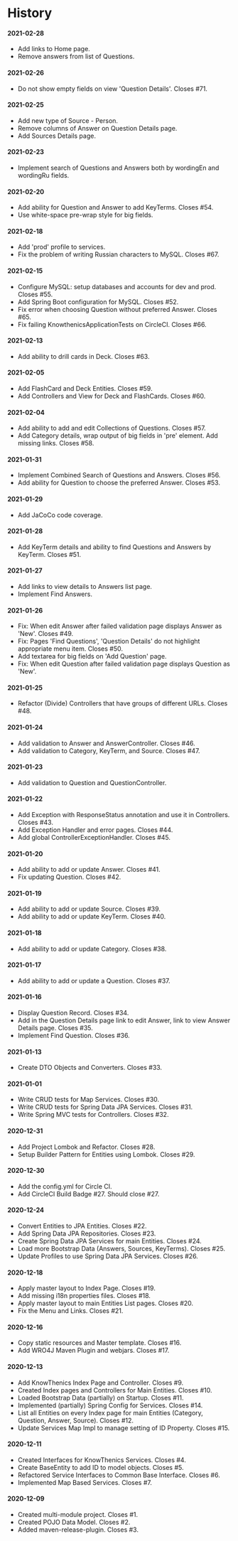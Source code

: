# History

#### 2021-02-28
* Add links to Home page.
* Remove answers from list of Questions.

#### 2021-02-26
* Do not show empty fields on view 'Question Details'. Closes #71.

#### 2021-02-25
* Add new type of Source - Person.
* Remove columns of Answer on Question Details page.
* Add Sources Details page.

#### 2021-02-23
* Implement search of Questions and Answers both by wordingEn and wordingRu fields.

#### 2021-02-20
* Add ability for Question and Answer to add KeyTerms. Closes #54.
* Use white-space pre-wrap style for big fields.

#### 2021-02-18
* Add 'prod' profile to services.
* Fix the problem of writing Russian characters to MySQL. Closes #67.

#### 2021-02-15
* Configure MySQL: setup databases and accounts for dev and prod. Closes #55.
* Add Spring Boot configuration for MySQL. Closes #52.
* Fix error when choosing Question without preferred Answer. Closes #65.
* Fix failing KnowthenicsApplicationTests on CircleCI. Closes #66. 

#### 2021-02-13
* Add ability to drill cards in Deck. Closes #63.

#### 2021-02-05
* Add FlashCard and Deck Entities. Closes #59.
* Add Controllers and View for Deck and FlashCards. Closes #60.

#### 2021-02-04
* Add ability to add and edit Collections of Questions. Closes #57.
* Add Category details, wrap output of big fields in 'pre' element. Add missing links. Closes #58.

#### 2021-01-31
* Implement Combined Search of Questions and Answers. Closes #56.
* Add ability for Question to choose the preferred Answer. Closes #53.

#### 2021-01-29
* Add JaCoCo code coverage.

#### 2021-01-28
* Add KeyTerm details and ability to find Questions and Answers by KeyTerm. Closes #51.

#### 2021-01-27
* Add links to view details to Answers list page.
* Implement Find Answers.

#### 2021-01-26
* Fix: When edit Answer after failed validation page displays Answer as 'New'. Closes #49.
* Fix: Pages 'Find Questions', 'Question Details' do not highlight appropriate menu item. Closes #50.
* Add textarea for big fields on 'Add Question' page.
* Fix: When edit Question after failed validation page displays Question as 'New'.

#### 2021-01-25
* Refactor (Divide) Controllers that have groups of different URLs. Closes #48.

#### 2021-01-24
* Add validation to Answer and AnswerController. Closes #46.
* Add validation to Category, KeyTerm, and Source. Closes #47.

#### 2021-01-23
* Add validation to Question and QuestionController.

#### 2021-01-22
* Add Exception with ResponseStatus annotation and use it in Controllers. Closes #43.
* Add Exception Handler and error pages. Closes #44.
* Add global ControllerExceptionHandler. Closes #45.

#### 2021-01-20
* Add ability to add or update Answer. Closes #41.
* Fix updating Question. Closes #42.

#### 2021-01-19
* Add ability to add or update Source. Closes #39.
* Add ability to add or update KeyTerm. Closes #40.

#### 2021-01-18
* Add ability to add or update Category. Closes #38.

#### 2021-01-17
* Add ability to add or update a Question. Closes #37.

#### 2021-01-16
* Display Question Record. Closes #34.
* Add in the Question Details page link to edit Answer, link to view Answer Details page. Closes #35.
* Implement Find Question. Closes #36.

#### 2021-01-13
* Create DTO Objects and Converters. Closes #33.

#### 2021-01-01
* Write CRUD tests for Map Services. Closes #30.
* Write CRUD tests for Spring Data JPA Services. Closes #31.
* Write Spring MVC tests for Controllers. Closes #32.

#### 2020-12-31
* Add Project Lombok and Refactor. Closes #28.
* Setup Builder Pattern for Entities using Lombok. Closes #29.

#### 2020-12-30
* Add the config.yml for Circle CI.
* Add CircleCI Build Badge #27. Should close #27.

#### 2020-12-24
* Convert Entities to JPA Entities. Closes #22.
* Add Spring Data JPA Repositories. Closes #23.
* Create Spring Data JPA Services for main Entities. Closes #24.
* Load more Bootstrap Data (Answers, Sources, KeyTerms). Closes #25.
* Update Profiles to use Spring Data JPA Services. Closes #26.

#### 2020-12-18
* Apply master layout to Index Page. Closes #19.
* Add missing i18n properties files. Closes #18.
* Apply master layout to main Entities List pages. Closes #20.
* Fix the Menu and Links. Closes #21.

#### 2020-12-16
* Copy static resources and Master template. Closes #16.
* Add WRO4J Maven Plugin and webjars. Closes #17.

#### 2020-12-13
* Add KnowThenics Index Page and Controller. Closes #9.
* Created Index pages and Controllers for Main Entities. Closes #10.
* Loaded Bootstrap Data (partially) on Startup. Closes #11.
* Implemented (partially) Spring Config for Services. Closes #14.
* List all Entities on every Index page for main Entities (Category, Question, Answer, Source). Closes #12.
* Update Services Map Impl to manage setting of ID Property. Closes #15.

#### 2020-12-11
* Created Interfaces for KnowThenics Services. Closes #4.
* Create BaseEntity to add ID to model objects. Closes #5.
* Refactored Service Interfaces to Common Base Interface. Closes #6.
* Implemented Map Based Services. Closes #7.

#### 2020-12-09
* Created multi-module project. Closes #1.
* Created POJO Data Model. Closes #2.
* Added maven-release-plugin. Closes #3.
